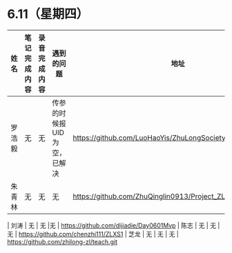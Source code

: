 # 6.11（星期四）

| 姓名   | 笔记完成内容| 录音完成内容 | 遇到的问题| 地址                                                 |
| :----- | ------------------------------------------------------------ | ------------ | -------------------------------------------------- | ---------------------------------------------------- |
| 罗浩毅  | 无        |       无     |传参的时候报UID为空，已解决 | https://github.com/LuoHaoYis/ZhuLongSociety_Project_day6_11
| 朱青林    | 无        |       无     |无  |  https://github.com/ZhuQinglin0913/Project_ZLXS

| 刘涛  | 无        |       无     |无 | https://github.com/dijiadie/Day0601Mvp
| 陈志    | 无        |       无     |无  | https://github.com/chenzhi111/ZLXS1
|  芝龙 | 无        |       无     | 无  | https://github.com/zhilong-zl/teach.git
